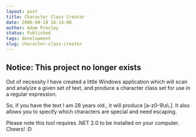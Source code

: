 ```yaml
---
layout: post
title: Character Class Creator
date: 2006-08-18 16:14:00
author: Adam Presley
status: Published
tags: development
slug: character-class-creator
---
```


## Notice: This project no longer exists

Out of necessity I have created a little Windows application which will
scan and analyize a given set of text, and produce a character class set
for use in a regular expression.  
  
So, if you have the text I am 28 years old., it will produce
[a-z0-9\\s\\.]. It also allows you to specify which characters are
special and need escaping.  
  
Please note this tool requires .NET 2.0 to be installed on your
computer. Cheers! :D
